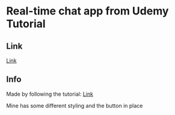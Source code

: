 # Real-time chat app from Udemy Tutorial

## Link

[Link](https://sulljohn-message-me.herokuapp.com/)

## Info

Made by following the tutorial: [Link](https://www.udemy.com/course/the-complete-ruby-on-rails-developer-course/)

Mine has some different styling and the button in place
